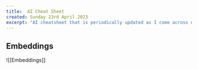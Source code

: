```yaml
---
title:  AI Cheat Sheet
created: Sunday 23rd April 2023
excerpt: "AI cheatsheet that is periodically updated as I come across new topics I'm curious about in the field."
---
```


## Embeddings
![[Embeddings]]

